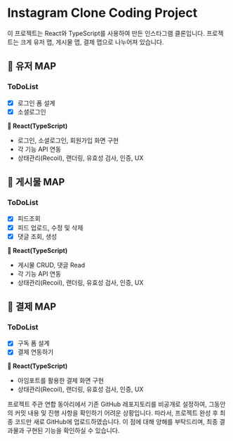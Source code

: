 # Instagram Clone Coding Project

이 프로젝트는 React와 TypeScript를 사용하여 만든 인스타그램 클론입니다. 프로젝트는 크게 유저 맵, 게시물 맵, 결제 맵으로 나누어져 있습니다.

## 📌 유저 MAP 
### ToDoList
- [x] 로그인 폼 설계
- [x] 소셜로그인

**🏁 React(TypeScript)**
- 로그인, 소셜로그인, 회원가입 화면 구현
- 각 기능 API 연동
- 상태관리(Recoil), 랜더링, 유효성 검사, 인증, UX

## 📌 게시물 MAP 
### ToDoList
- [x] 피드조회
- [x] 피드 업로드, 수정 및 삭제
- [x] 댓글 조회, 생성

**🏁 React(TypeScript)**
- 게시물 CRUD, 댓글 Read
- 각 기능 API 연동
- 상태관리(Recoil), 랜더링, 유효성 검사, 인증, UX

## 📌 결제 MAP 
### ToDoList
- [x] 구독 폼 설계
- [x] 결제 연동하기

**🏁 React(TypeScript)**
- 아임포트를 활용한 결제 화면 구현
- 상태관리(Recoil), 랜더링, 유효성 검사, 인증, UX

프로젝트 주관 연합 동아리에서 기존 GitHub 레포지토리를 비공개로 설정하여, 그동안의 커밋 내용 및 진행 사항을 확인하기 어려운 상황입니다.
따라서, 프로젝트 완성 후 최종 코드만 새로 GitHub에 업로드하였습니다.
이 점에 대해 양해를 부탁드리며, 최종 결과물과 구현된 기능을 확인하실 수 있습니다.
